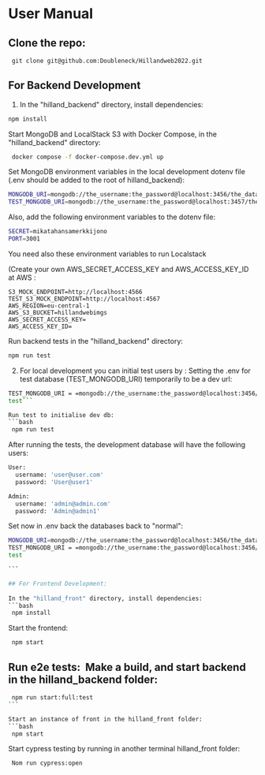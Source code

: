 # User Manual


## Clone the repo: 

```bash
 git clone git@github.com:Doubleneck/Hillandweb2022.git
```

## For Backend Development


1. In the "hilland_backend" directory, install dependencies:

```bash
npm install
```
Start MongoDB and LocalStack S3  with Docker Compose, in the "hilland_backend" directory:

```bash
 docker compose -f docker-compose.dev.yml up
```
Set MongoDB environment variables in the local development dotenv file (.env should be added to the root of hilland_backend):

```bash
MONGODB_URI=mongodb://the_username:the_password@localhost:3456/the_database
TEST_MONGODB_URI=mongodb://the_username:the_password@localhost:3457/the_test_database
```
Also, add the following environment variables to the dotenv file: 
```bash
SECRET=mikatahansamerkkijono
PORT=3001
```

You need also these environment variables to run Localstack

(Create your own AWS_SECRET_ACCESS_KEY and AWS_ACCESS_KEY_ID at AWS :  

```bash 
S3_MOCK_ENDPOINT=http://localhost:4566
TEST_S3_MOCK_ENDPOINT=http://localhost:4567
AWS_REGION=eu-central-1
AWS_S3_BUCKET=hillandwebimgs
AWS_SECRET_ACCESS_KEY=
AWS_ACCESS_KEY_ID=

```

Run backend tests in the "hilland_backend" directory:

```bash
npm run test
```


2. For local development you can initial test users by :
Setting the .env for test database (TEST_MONGODB_URI) temporarily to be a dev url: 

```bash
TEST_MONGODB_URI = =mongodb://the_username:the_password@localhost:3456/the_database
test```

Run test to initialise dev db: 
```bash
 npm run test
```
After running the tests, the development database will have the following users: 
```bash
User: 
  username: 'user@user.com'
  password: 'User@user1'

Admin: 
  username: 'admin@admin.com'
  password: 'Admin@admin1'
```

Set now in .env back the databases back to "normal": 
```bash
MONGODB_URI=mongodb://the_username:the_password@localhost:3456/the_database
TEST_MONGODB_URI = =mongodb://the_username:the_password@localhost:3456/the_database
test

``` 

## For Frontend Development:
 
In the "hilland_front" directory, install dependencies: 	
```bash
 npm install
```
Start the frontend:

```bash
 npm start
```

## Run e2e tests:  Make a build, and start backend in the hilland_backend folder:  
```bash
 npm run start:full:test
```  

Start an instance of front in the hilland_front folder: 
```bash
 npm start
```

Start cypress testing by running in another terminal  hilland_front folder:
```bash
 Nom run cypress:open
```
